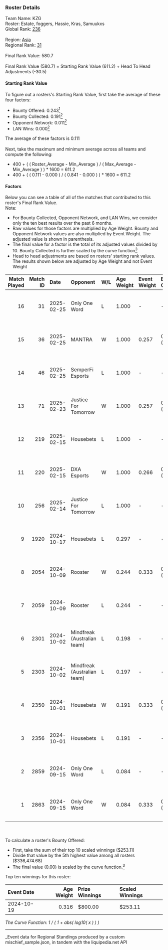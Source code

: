 ### Roster Details<br />
Team Name: KZG<br />
Roster: Estate, foggers, Hassie, Kras, Samuukxs<br />
Global Rank: [236](../../standings_global_2025_03_01.md)<br />
<br />
Region: [Asia]( ../../standings_asia_2025_03_01.md)<br />
Regional Rank: [31]( ../../standings_asia_2025_03_01.md)<br />
<br />
Final Rank Value:  580.7<br />
<br />
Final Rank Value (580.7) = Starting Rank Value (611.2) + Head To Head Adjustments (-30.5)<br />

#### Starting Rank Value<br />
To figure out a rosters's Starting Rank Value, first take the average of these four factors:<br />
- Bounty Offered: 0.243[<sup>1</sup>](#table2)
- Bounty Collected: 0.191[<sup>2</sup>](#table1)
- Opponent Network: 0.011[<sup>2</sup>](#table1)
- LAN Wins: 0.000[<sup>2</sup>](#table1)

The average of these factors is 0.111<br />
<br />
Next, take the maximum and minimum average across all teams and compute the following:<br />
- 400 + ( ( Roster_Average - Min_Average ) / ( Max_Average - Min_Average ) ) * 1600 = 611.2
- 400 + ( ( 0.111 - 0.000 ) / ( 0.841 - 0.000 ) ) * 1600 = 611.2


#### Factors<br />
Below you can see a table of all of the matches that contributed to this roster's Final Rank Value.<br />
Note:<br />

- For Bounty Collected, Opponent Network, and LAN Wins, we consider only the ten best results over the past 6 months.
- Raw values for those factors are multiplied by Age Weight. Bounty and Opponent Network values are also multiplied by Event Weight. The adjusted value is shown in parenthesis.
- The final value for a factor is the total of its adjusted values divided by 10. Bounty Collected is further scaled by the curve function[<sup>3</sup>](#curveFunction)
- Head to head adjustments are based on rosters' starting rank values. The results shown below are adjusted by Age Weight and not Event Weight
<span id="table1"></span><br />


| Match Played | Match ID | Date       | Opponent                    | W/L | Age Weight | Event Weight | Bounty Collected | Opponent Network | LAN Wins  | H2H Adj. | Roster                                  |
| -: | -: | :- | :- | :- | :- | :- | :- | :- | :- | -: | :- |
|           16 |       31 | 2025-02-25 | Only One Word               | L   | 1.000      | -            | -                | -                | -         |   -14.57 | Estate, foggers, Hassie, Kras, Samuukxs |
|           15 |       36 | 2025-02-25 | MANTRA                      | W   | 1.000      | 0.257        | 0.000 (0.000)    | 0.129 (0.033)    | 0 (0.000) |    14.50 | Estate, foggers, Hassie, Kras, Samuukxs |
|           14 |       46 | 2025-02-25 | SemperFi Esports            | L   | 1.000      | -            | -                | -                | -         |   -14.64 | Estate, foggers, Hassie, Kras, Samuukxs |
|           13 |       71 | 2025-02-23 | Justice For Tomorrow        | W   | 1.000      | 0.257        | 0.000 (0.000)    | 0.120 (0.031)    | 0 (0.000) |    12.29 | Estate, foggers, Hassie, Kras, Samuukxs |
|           12 |      219 | 2025-02-15 | Housebets                   | L   | 1.000      | -            | -                | -                | -         |   -15.38 | Estate, foggers, Hassie, Kras, Samuukxs |
|           11 |      220 | 2025-02-15 | DXA Esports                 | W   | 1.000      | 0.266        | 0.000 (0.000)    | 0.035 (0.009)    | 0 (0.000) |    15.30 | Estate, foggers, Hassie, Kras, Samuukxs |
|           10 |      256 | 2025-02-14 | Justice For Tomorrow        | L   | 1.000      | -            | -                | -                | -         |   -19.81 | Estate, foggers, Hassie, Kras, Samuukxs |
|            9 |     1920 | 2024-10-17 | Housebets                   | L   | 0.297      | -            | -                | -                | -         |    -4.63 | dpr, Estate, Hassie, Samuukxs, Zuko     |
|            8 |     2054 | 2024-10-09 | Rooster                     | W   | 0.244      | 0.333        | 0.003 (0.000)    | 0.219 (0.018)    | 0 (0.000) |     4.37 | dpr, Estate, Hassie, Samuukxs, Zuko     |
|            7 |     2059 | 2024-10-09 | Rooster                     | L   | 0.244      | -            | -                | -                | -         |    -3.38 | dpr, Estate, Hassie, Samuukxs, Zuko     |
|            6 |     2301 | 2024-10-02 | Mindfreak (Australian team) | L   | 0.198      | -            | -                | -                | -         |    -2.34 | dpr, Estate, Hassie, Samuukxs, Zuko     |
|            5 |     2303 | 2024-10-02 | Mindfreak (Australian team) | L   | 0.197      | -            | -                | -                | -         |    -2.38 | dpr, Estate, Hassie, Samuukxs, Zuko     |
|            4 |     2350 | 2024-10-01 | Housebets                   | W   | 0.191      | 0.333        | 0.001 (0.000)    | 0.144 (0.009)    | 0 (0.000) |     3.10 | dpr, Estate, Hassie, Samuukxs, Zuko     |
|            3 |     2356 | 2024-10-01 | Housebets                   | L   | 0.191      | -            | -                | -                | -         |    -2.96 | dpr, Estate, Hassie, Samuukxs, Zuko     |
|            2 |     2859 | 2024-09-15 | Only One Word               | L   | 0.084      | -            | -                | -                | -         |    -1.30 | dpr, Estate, Hassie, Samuukxs, Zuko     |
|            1 |     2863 | 2024-09-15 | Only One Word               | W   | 0.084      | 0.333        | 0.001 (0.000)    | 0.233 (0.007)    | 0 (0.000) |     1.36 | dpr, Estate, Hassie, Samuukxs, Zuko     |

<br />
<span id="table2"></span><br />
To calculate a roster's Bounty Offered:<br />

- First, take the sum of their top 10 scaled winnings ($253.11)
- Divide that value by the 5th highest value among all rosters ($336,474.68)
- The final value (0.00) is scaled by the curve function.[<sup>3</sup>](#curveFunction)

Top ten winnings for this roster:<br />

| Event Date | Age Weight | Prize Winnings | Scaled Winnings |
| :- | -: | :- | :- |
| 2024-10-19 |      0.316 | $800.00        | $253.11         |


<span id="curveFunction"></span>_The Curve Function: 1 / ( 1 + abs( log10( x ) ) )_<br />

---
_Event data for Regional Standings produced by a custom mischief_sample.json, in tandem with the liquipedia.net API<br />
